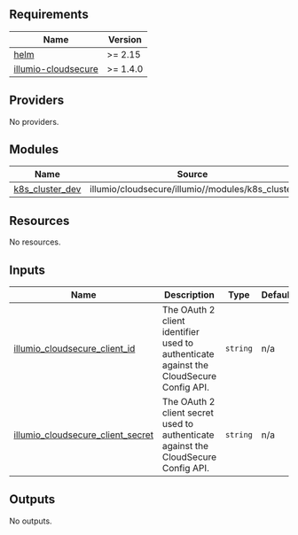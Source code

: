 <!-- BEGIN_TF_DOCS -->
## Requirements

| Name | Version |
|------|---------|
| <a name="requirement_helm"></a> [helm](#requirement\_helm) | >= 2.15 |
| <a name="requirement_illumio-cloudsecure"></a> [illumio-cloudsecure](#requirement\_illumio-cloudsecure) | >= 1.4.0 |

## Providers

No providers.

## Modules

| Name | Source | Version |
|------|--------|---------|
| <a name="module_k8s_cluster_dev"></a> [k8s\_cluster\_dev](#module\_k8s\_cluster\_dev) | illumio/cloudsecure/illumio//modules/k8s_cluster | 1.4.3 |

## Resources

No resources.

## Inputs

| Name | Description | Type | Default | Required |
|------|-------------|------|---------|:--------:|
| <a name="input_illumio_cloudsecure_client_id"></a> [illumio\_cloudsecure\_client\_id](#input\_illumio\_cloudsecure\_client\_id) | The OAuth 2 client identifier used to authenticate against the CloudSecure Config API. | `string` | n/a | yes |
| <a name="input_illumio_cloudsecure_client_secret"></a> [illumio\_cloudsecure\_client\_secret](#input\_illumio\_cloudsecure\_client\_secret) | The OAuth 2 client secret used to authenticate against the CloudSecure Config API. | `string` | n/a | yes |

## Outputs

No outputs.
<!-- END_TF_DOCS -->
